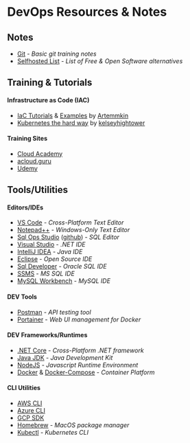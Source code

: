 # DevOps Resources & Notes

## Notes
* [Git](git) - _Basic git training notes_
* [Selfhosted List](https://github.com/Kickball/awesome-selfhosted) - _List of Free & Open Software alternatives_
 
## Training & Tutorials
#### Infrastructure as Code (IAC)
* [IaC Tutorials](https://github.com/Artemmkin/infrastructure-as-code-tutorial) & [Examples](https://github.com/Artemmkin/infrastructure-as-code-example) by [Artemmkin](https://github.com/Artemmkin)
* [Kubernetes the hard way](https://github.com/kelseyhightower/kubernetes-the-hard-way) by [kelseyhightower](https://github.com/kelseyhightower)

#### Training Sites
* [Cloud Academy](https://cloudacademy.com/)
* [acloud.guru](https://acloud.guru/)
* [Udemy](https://www.udemy.com/)

## Tools/Utilities
#### Editors/IDEs
* [VS Code](https://code.visualstudio.com/) - _Cross-Platform Text Editor_
* [Notepad++](https://notepad-plus-plus.org/download/) - _Windows-Only Text Editor_
* [Sql Ops Studio](https://docs.microsoft.com/en-us/sql/sql-operations-studio/download) ([github](https://github.com/Microsoft/sqlopsstudio)) - _SQL Editor_
* [Visual Studio](https://www.visualstudio.com/) - _.NET IDE_
* [IntelliJ IDEA](https://www.jetbrains.com/idea/download/) - _Java IDE_
* [Eclipse](https://www.eclipse.org/downloads/) - _Open Source IDE_
* [Sql Developer](http://www.oracle.com/technetwork/developer-tools/sql-developer/downloads/index.html) - _Oracle SQL IDE_
* [SSMS](https://docs.microsoft.com/en-us/sql/ssms/download-sql-server-management-studio-ssms) - _MS SQL IDE_
* [MySQL Workbench](https://dev.mysql.com/downloads/workbench/) - _MySQL IDE_

#### DEV Tools
* [Postman](https://www.getpostman.com/) - _API testing tool_
* [Portainer](https://portainer.io/) - _Web UI management for Docker_

#### DEV Frameworks/Runtimes
* [.NET Core](https://www.microsoft.com/net/learn/get-started) - _Cross-Platform .NET framework_
* [Java JDK](http://www.oracle.com/technetwork/java/javase/downloads/index.html) - _Java Development Kit_
* [NodeJS](https://nodejs.org/en/) - _Javascript Runtime Environment_
* [Docker](https://store.docker.com/search?offering=community&q=&type=edition) & [Docker-Compose](https://docs.docker.com/compose/install/) - _Container Platform_

#### CLI Utilities
* [AWS CLI](https://docs.aws.amazon.com/cli/latest/userguide/installing.html)
* [Azure CLI](https://docs.microsoft.com/en-us/cli/azure/install-azure-cli?view=azure-cli-latest)
* [GCP SDK](https://cloud.google.com/sdk/)
* [Homebrew](https://brew.sh/) - _MacOS package manager_
* [Kubectl](https://kubernetes.io/docs/tasks/tools/install-kubectl/) - _Kubernetes CLI_
